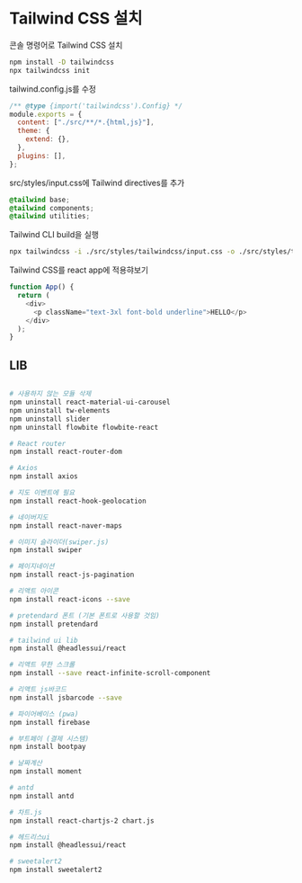 # Tailwind CSS 설치

콘솔 명령어로 Tailwind CSS 설치

```bash
npm install -D tailwindcss
npx tailwindcss init
```

tailwind.config.js를 수정

```jsx
/** @type {import('tailwindcss').Config} */
module.exports = {
  content: ["./src/**/*.{html,js}"],
  theme: {
    extend: {},
  },
  plugins: [],
};
```

src/styles/input.css에 Tailwind directives를 추가

```css
@tailwind base;
@tailwind components;
@tailwind utilities;
```

Tailwind CLI build을 실행

```bash
npx tailwindcss -i ./src/styles/tailwindcss/input.css -o ./src/styles/tailwindcss/output.css --watch
```

Tailwind CSS를 react app에 적용햐보기

```javascript
function App() {
  return (
    <div>
      <p className="text-3xl font-bold underline">HELLO</p>
    </div>
  );
}
```

## LIB

```bash

# 사용하지 않는 모듈 삭제
npm uninstall react-material-ui-carousel
npm uninstall tw-elements
npm uninstall slider
npm uninstall flowbite flowbite-react

# React router
npm install react-router-dom

# Axios
npm install axios

# 지도 이벤트에 필요
npm install react-hook-geolocation

# 네이버지도
npm install react-naver-maps

# 이미지 슬라이더(swiper.js)
npm install swiper

# 페이지네이션
npm install react-js-pagination

# 리액트 아이콘
npm install react-icons --save

# pretendard 폰트 (기본 폰트로 사용할 것임)
npm install pretendard

# tailwind ui lib
npm install @headlessui/react

# 리액트 무한 스크롤
npm install --save react-infinite-scroll-component

# 리액트 js바코드
npm install jsbarcode --save

# 파이어베이스 (pwa)
npm install firebase

# 부트페이 (결제 시스템)
npm install bootpay

# 날짜계산
npm install moment

# antd
npm install antd

# 차트.js
npm install react-chartjs-2 chart.js

# 헤드리스ui
npm install @headlessui/react

# sweetalert2
npm install sweetalert2

```
